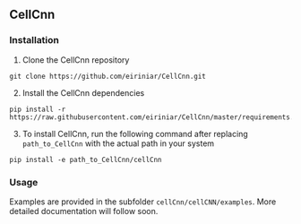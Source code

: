 
## CellCnn

### Installation 

1. Clone the CellCnn repository
  ```Shell
  git clone https://github.com/eiriniar/CellCnn.git
  ```

2. Install the CellCnn dependencies
  ```Shell
  pip install -r https://raw.githubusercontent.com/eiriniar/CellCnn/master/requirements.txt
  ```

3. To install CellCnn, run the following command after replacing `path_to_CellCnn` with the actual path in your system
  ```Shell
  pip install -e path_to_CellCnn/cellCnn
  ```
  
### Usage

Examples are provided in the subfolder `cellCnn/cellCNN/examples`.
More detailed documentation will follow soon.
